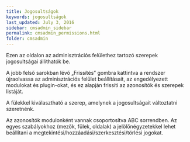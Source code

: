 ```yaml
---
title: Jogosultságok
keywords: jogosultságok
last_updated: July 3, 2016
sidebar: cmsadmin_sidebar
permalink: cmsadmin_permissions.html
folder: cmsadmin
---
```


Ezen az oldalon az adminisztrációs felülethez tartozó szerepek jogosultságai állíthatók be.

A jobb felső sarokban lévő „Frissítés” gombra kattintva a rendszer újraolvassa az adminisztrációs felület beállításait, az engedélyezett modulokat és plugin-okat, és ez alapján frissíti az azonosítók és szerepek listáját.

A fülekkel kiválasztható a szerep, amelynek a jogosultságait változtatni szeretnénk.

Az azonosítók modulonként vannak csoportosítva ABC sorrendben. Az egyes szabályokhoz (mezők, fülek, oldalak) a jelölőnégyzetekkel lehet beállítani a megtekintési/hozzáadási/szerkesztési/törlési jogokat.


